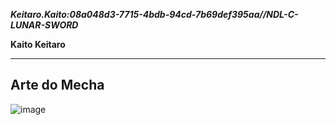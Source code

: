 ***Keitaro.Kaito:08a048d3-7715-4bdb-94cd-7b69def395aa//NDL-C-LUNAR-SWORD***

**Kaito Keitaro**

---
## Arte do Mecha 
![image](/mechs/Hayai%20Ite.png)



